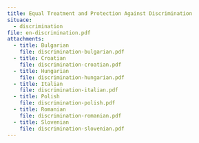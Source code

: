 ```yaml
---
title: Equal Treatment and Protection Against Discrimination
situace:
  - discrimination
file: en-discrimination.pdf
attachments:
  - title: Bulgarian
    file: discrimination-bulgarian.pdf
  - title: Croatian
    file: discrimination-croatian.pdf
  - title: Hungarian
    file: discrimination-hungarian.pdf
  - title: Italian
    file: discrimination-italian.pdf
  - title: Polish
    file: discrimination-polish.pdf
  - title: Romanian
    file: discrimination-romanian.pdf
  - title: Slovenian
    file: discrimination-slovenian.pdf
---
```

